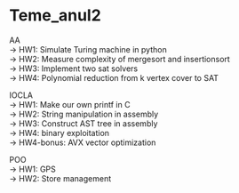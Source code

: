 # Teme_anul2

AA  
  -> HW1: Simulate Turing machine in python  
  -> HW2: Measure complexity of mergesort and insertionsort  
  -> HW3: Implement two sat solvers  
  -> HW4: Polynomial reduction from k vertex cover to SAT  

IOCLA  
  -> HW1: Make our own printf in C  
  -> HW2: String manipulation in assembly  
  -> HW3: Construct AST tree in assembly  
  -> HW4: binary exploitation  
  -> HW4-bonus: AVX vector optimization
  
POO  
  -> HW1: GPS  
  -> HW2: Store management
